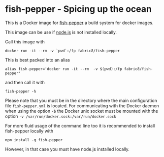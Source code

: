 # fish-pepper - Spicing up the ocean

This is a Docker image for [fish-pepper](https://github.com/rhuss/fish-pepper) a
build system for docker images.

This image can be use if [node.js](http://nodejs.org) is not installed locally.

Call this image with

    docker run -it --rm -v `pwd`:/fp fabric8/fish-pepper

This is best packed into an alias

    alias fish-pepper='docker run -it --rm  -v $(pwd):/fp fabric8/fish-pepper'

and then call it with

    fish-pepper -h

Please note that you must be in the directory where the main configuration file `fish-pepper.yml` is located. For
communicating with the Docker daemon when using the option `-b` the Docker unix socket must be mounted with the option
`-v /var/run/docker.sock:/var/run/docker.sock`


For  more fluid usage of the command line too it is recommended to install fish-pepper locally with

    npm install -g fish-pepper

However, in that case you must have node.js installed locally.
